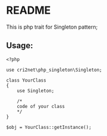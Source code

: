# README #

This is php trait for Singleton pattern;

## Usage:

```
<?php

use cri2net\php_singleton\Singleton;

class YourClass
{
    use Singleton;
    
    /*
    code of your class
    */
}

$obj = YourClass::getInstance();
```
